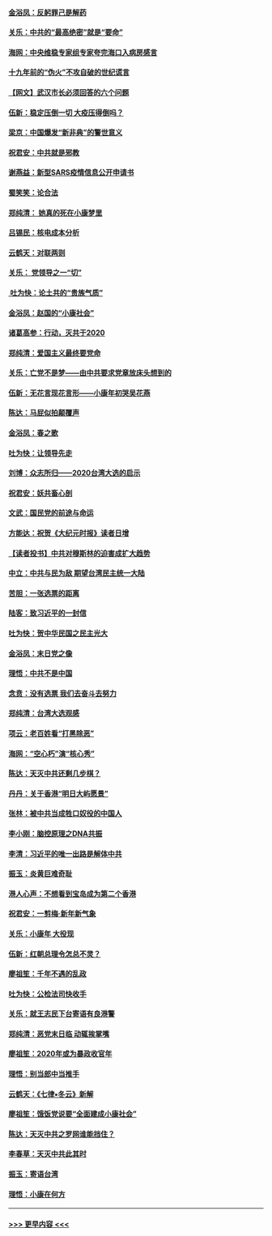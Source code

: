 #### [金浴凤：反躬罪己是解药](../pages/nsc993/n11820280.md?t=01261031) 
#### [关乐：中共的“最高绝密”就是“要命”](../pages/nsc993/n11816946.md?t=01261031) 
#### [海网：中央维稳专家组专家夸完海口入病房感言](../pages/nsc993/n11815138.md?t=01261031) 
#### [十九年前的“伪火”不攻自破的世纪谎言](../pages/nsc993/n11813238.md?t=01261031) 
#### [【网文】武汉市长必须回答的六个问题](../pages/nsc993/n11813848.md?t=01261031) 
#### [伍新：稳定压倒一切 大疫压得倒吗？](../pages/nsc993/n11812634.md?t=01261031) 
#### [梁京：中国爆发“新非典”的警世意义](../pages/nsc993/n11812554.md?t=01261031) 
#### [祝君安：中共就是邪教](../pages/nsc993/n11812431.md?t=01261031) 
#### [谢燕益：新型SARS疫情信息公开申请书](../pages/nsc993/n11808840.md?t=01261031) 
#### [蜀笑笑：论合法](../pages/nsc993/n11808064.md?t=01261031) 
#### [郑纯清： 她真的死在小康梦里](../pages/nsc993/n11806623.md?t=01261031) 
#### [吕锡民：核电成本分析](../pages/nsc993/n11806284.md?t=01261031) 
#### [云鹤天：对联两则](../pages/nsc993/n11805957.md?t=01261031) 
#### [关乐： 党领导之一“切”](../pages/nsc993/n11804505.md?t=01261031) 
#### [ 吐为快：论土共的“贵族气质”](../pages/nsc993/n11804490.md?t=01261031) 
#### [金浴凤：赵国的“小康社会”](../pages/nsc993/n11804452.md?t=01261031) 
#### [诸葛高参：行动，灭共于2020](../pages/nsc993/n11804120.md?t=01261031) 
#### [郑纯清：爱国主义最终要党命](../pages/nsc993/n11802197.md?t=01261031) 
#### [关乐：亡党不是梦——由中共要求党章放床头想到的](../pages/nsc993/n11802156.md?t=01261031) 
#### [伍新：无花言现花言形——小康年初哭吴花燕](../pages/nsc993/n11800044.md?t=01261031) 
#### [陈达：马屁似拍颠覆声](../pages/nsc993/n11800010.md?t=01261031) 
#### [金浴凤：春之歌](../pages/nsc993/n11797687.md?t=01261031) 
#### [吐为快：让领导先走](../pages/nsc993/n11797512.md?t=01261031) 
#### [刘博：众志所归——2020台湾大选的启示](../pages/nsc993/n11796878.md?t=01261031) 
#### [祝君安：妖共畜心剖](../pages/nsc993/n11794273.md?t=01261031) 
#### [文武：国民党的前途与命运](../pages/nsc993/n11794198.md?t=01261031) 
#### [方能达：祝贺《大纪元时报》读者日增](../pages/nsc993/n11793807.md?t=01261031) 
#### [【读者投书】中共对穆斯林的迫害成扩大趋势](../pages/nsc993/n11791371.md?t=01261031) 
#### [中立：中共与民为敌 期望台湾民主统一大陆](../pages/nsc993/n11790392.md?t=01261031) 
#### [苦胆：一张选票的距离](../pages/nsc993/n11788914.md?t=01261031) 
#### [陆客：致习近平的一封信](../pages/nsc993/n11788867.md?t=01261031) 
#### [吐为快：贺中华民国之民主光大](../pages/nsc993/n11788618.md?t=01261031) 
#### [金浴凤：末日党之像](../pages/nsc993/n11787475.md?t=01261031) 
#### [理悟：中共不是中国](../pages/nsc993/n11787463.md?t=01261031) 
#### [念贲：没有选票  我们去奋斗去努力](../pages/nsc993/n11787398.md?t=01261031) 
#### [郑纯清：台湾大选观感](../pages/nsc993/n11786210.md?t=01261031) 
#### [项云：老百姓看“打黑除恶”](../pages/nsc993/n11785398.md?t=01261031) 
#### [海网：“空心朽”演“核心秀”](../pages/nsc993/n11783874.md?t=01261031) 
#### [陈达：天灭中共还剩几步棋？](../pages/nsc993/n11783719.md?t=01261031) 
#### [丹丹：关于香港“明日大屿愿景”](../pages/nsc993/n11783273.md?t=01261031) 
#### [张林：被中共当成牲口奴役的中国人](../pages/nsc993/n11782397.md?t=01261031) 
#### [李小刚：脑控原理之DNA共振](../pages/nsc993/n11780962.md?t=01261031) 
#### [李清：习近平的唯一出路是解体中共](../pages/nsc993/n11780866.md?t=01261031) 
#### [振玉：炎黄巨难奇耻](../pages/nsc993/n11779632.md?t=01261031) 
#### [港人心声：不想看到宝岛成为第二个香港](../pages/nsc993/n11778817.md?t=01261031) 
#### [祝君安：一剪梅‧新年新气象](../pages/nsc993/n11776340.md?t=01261031) 
#### [关乐：小康年 大役现](../pages/nsc993/n11774213.md?t=01261031) 
#### [伍新：红朝总理令怎总不灵？](../pages/nsc993/n11770813.md?t=01261031) 
#### [廖祖笙：千年不遇的乱政](../pages/nsc993/n11770373.md?t=01261031) 
#### [吐为快：公检法司快收手](../pages/nsc993/n11770359.md?t=01261031) 
#### [关乐：就王志民下台寄语有良港警](../pages/nsc993/n11769903.md?t=01261031) 
#### [郑纯清：恶党末日临 动辄挨掌嘴](../pages/nsc993/n11769356.md?t=01261031) 
#### [廖祖笙：2020年或为暴政收官年](../pages/nsc993/n11768216.md?t=01261031) 
#### [理悟：别当郎中当推手](../pages/nsc993/n11768243.md?t=01261031) 
#### [云鹤天：《七律▪冬云》新解](../pages/nsc993/n11768204.md?t=01261031) 
#### [廖祖笙：饿饭党说要“全面建成小康社会”](../pages/nsc993/n11767482.md?t=01261031) 
#### [陈达：天灭中共之罗网谁能挡住？](../pages/nsc993/n11767465.md?t=01261031) 
#### [李春草：天灭中共此其时](../pages/nsc993/n11767452.md?t=01261031) 
#### [振玉：寄语台湾](../pages/nsc993/n11767432.md?t=01261031) 
#### [理悟：小康在何方](../pages/nsc993/n11767394.md?t=01261031) 

----
#### [ >>> 更早内容 <<< ](../indexes/nsc993-earlier.md)

